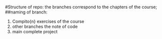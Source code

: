 #Structure of repo:
the branches correspond to the chapters of the course;
##naming of branch:
1. Compito{n} exercises of the course
2. other branches the note of code
3. main complete project
